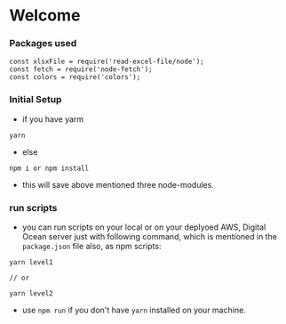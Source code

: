 # Welcome

### Packages used

```
const xlsxFile = require('read-excel-file/node');
const fetch = require('node-fetch');
const colors = require('colors');
```

### Initial Setup

- if you have yarm

```
yarn
```

- else

```
npm i or npm install
```

- this will save above mentioned three node-modules.

### run scripts

- you can run scripts on your local or on your deplyoed AWS, Digital Ocean server just with following command, which is mentioned in the `package.json` file also, as npm scripts:

```
yarn level1

// or

yarn level2
```

- use `npm run` if you don't have `yarn` installed on your machine.
